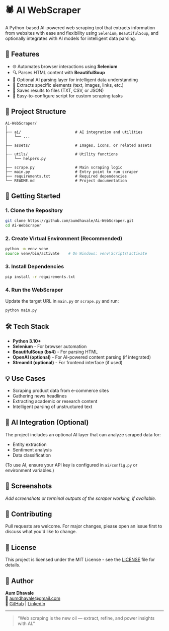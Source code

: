 
# 🕷️ AI WebScraper

A Python-based AI-powered web scraping tool that extracts information from websites with ease and flexibility using `Selenium`, `BeautifulSoup`, and optionally integrates with AI models for intelligent data parsing.

## 📌 Features

- 🌐 Automates browser interactions using **Selenium**
- 🔍 Parses HTML content with **BeautifulSoup**
- 🧠 Optional AI parsing layer for intelligent data understanding
- 📄 Extracts specific elements (text, images, links, etc.)
- 💾 Saves results to files (TXT, CSV, or JSON)
- 🔧 Easy-to-configure script for custom scraping tasks

## 📂 Project Structure

```
Ai-WebScraper/
│
├── ai/                        # AI integration and utilities
│   └── ...                   
│
├── assets/                    # Images, icons, or related assets
│
├── utils/                     # Utility functions
│   └── helpers.py
│
├── scrape.py                  # Main scraping logic
├── main.py                    # Entry point to run scraper
├── requirements.txt           # Required dependencies
└── README.md                  # Project documentation
```

## 🚀 Getting Started

### 1. Clone the Repository

```bash
git clone https://github.com/aumdhavale/Ai-WebScraper.git
cd Ai-WebScraper
```

### 2. Create Virtual Environment (Recommended)

```bash
python -m venv venv
source venv/bin/activate    # On Windows: venv\Scripts\activate
```

### 3. Install Dependencies

```bash
pip install -r requirements.txt
```

### 4. Run the WebScraper

Update the target URL in `main.py` or `scrape.py` and run:

```bash
python main.py
```

## 🛠️ Tech Stack

- **Python 3.10+**
- **Selenium** - For browser automation
- **BeautifulSoup (bs4)** - For parsing HTML
- **OpenAI (optional)** - For AI-powered content parsing (if integrated)
- **Streamlit (optional)** - For frontend interface (if used)

## 💡 Use Cases

- Scraping product data from e-commerce sites
- Gathering news headlines
- Extracting academic or research content
- Intelligent parsing of unstructured text

## 🧠 AI Integration (Optional)

The project includes an optional AI layer that can analyze scraped data for:
- Entity extraction
- Sentiment analysis
- Data classification

(To use AI, ensure your API key is configured in `ai/config.py` or environment variables.)

## 📸 Screenshots

*Add screenshots or terminal outputs of the scraper working, if available.*

## 🤝 Contributing

Pull requests are welcome. For major changes, please open an issue first to discuss what you'd like to change.

## 📄 License

This project is licensed under the MIT License - see the [LICENSE](LICENSE) file for details.

## 👤 Author

**Aum Dhavale**  
📧 aumdhavale@gmail.com  
🔗 [GitHub](https://github.com/aumdhavale) | [LinkedIn](https://linkedin.com/in/aumdhavale)

---

> “Web scraping is the new oil — extract, refine, and power insights with AI.”
